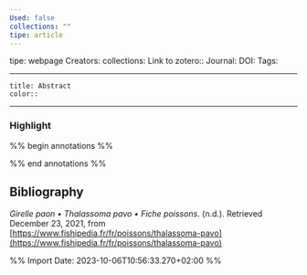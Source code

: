 ```yaml
---
Used: false
collections: ""
tipe: article
---
```

tipe: webpage
Creators: 
collections: 
Link to zotero:: 
Journal: 
DOI: 
Tags: 

---
```ad-note
title: Abstract
color:: 

```

---
### Highlight

%% begin annotations %%

%% end annotations %%

## Bibliography

_Girelle paon • Thalassoma pavo • Fiche poissons_. (n.d.). Retrieved December 23, 2021, from [https://www.fishipedia.fr/fr/poissons/thalassoma-pavo](https://www.fishipedia.fr/fr/poissons/thalassoma-pavo)

%% Import Date: 2023-10-06T10:56:33.270+02:00 %%
